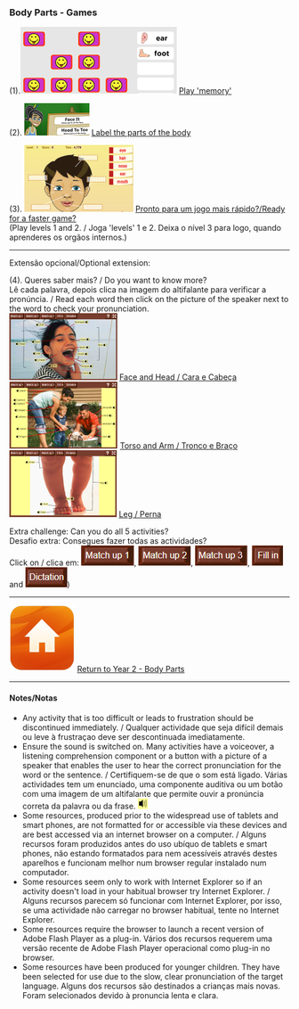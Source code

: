 <head>
<!-- Global site tag (gtag.js) - Google Analytics -->
<script async src="https://www.googletagmanager.com/gtag/js?id=UA-110947112-3"></script>
<script>
  window.dataLayer = window.dataLayer || [];
  function gtag(){dataLayer.push(arguments);}
  gtag('js', new Date());

  gtag('config', 'UA-110947112-3');
</script>
</head>

### Body Parts - Games

(1).[![bpme2](/images/bpme2.PNG)](https://www.eslgamesplus.com/body-parts-esl-vocabulary-memory-game/) [Play 'memory'](https://www.eslgamesplus.com/body-parts-esl-vocabulary-memory-game/)

(2). [![bbod](/images/bbod.PNG)](http://www.getinthezone.org.uk/schools/ages-4-11/ages-4-5/game-brilliant-bodies/) [Label the parts of the body](http://www.getinthezone.org.uk/schools/ages-4-11/ages-4-5/game-brilliant-bodies/) 

(3). [![lgbp](/images/lgbp.PNG)](https://www.learninggamesforkids.com/health_games/body_parts/labeling.html) [Pronto para um jogo mais rápido?/Ready for a faster game?](https://www.learninggamesforkids.com/health_games/body_parts/labeling.html)   
(Play levels 1 and 2. / Joga 'levels' 1 e 2. Deixa o nível 3 para logo, quando aprenderes os orgãos internos.)

***

Extensão opcional/Optional extension:  

(4). Queres saber mais? / Do you want to know more?  
Lê cada palavra, depois clica na imagem do altifalante para verificar a pronúncia. / Read each word then click on the picture of the speaker next to the word to check your pronunciation.     
[![lcbp](/images/lcbp.PNG)](http://www.learningchocolate.com/content/body-parts-1-head-and-face) [Face and Head / Cara e Cabeça](http://www.learningchocolate.com/content/body-parts-1-head-and-face)  
[![lcbp2](/images/lcbp2.PNG)](http://www.learningchocolate.com/content/body-parts-2-mid-section-and-arms) [Torso and Arm / Tronco e Braço](http://www.learningchocolate.com/content/body-parts-2-mid-section-and-arms)  
[![lcbp3](/images/lcbp3.PNG)](http://www.learningchocolate.com/content/body-parts-3-leg) [Leg / Perna](http://www.learningchocolate.com/content/body-parts-3-leg)  

Extra challenge: Can you do all 5 activities?  
Desafio extra: Consegues fazer todas as actividades?  
Click on / clica em: ![lcmu1](/images/lcmu1.PNG), ![lcmu2](/images/lcmu2.PNG), ![lcmu3](/images/lcmu3.PNG), ![lcfi](/images/lcfi.PNG) and ![lcdi](/images/lcdi.PNG))

***
[![home](/images/home.PNG)](https://tangerina-pt.github.io/English/Body_Parts_B) [Return to Year 2 - Body Parts](https://tangerina-pt.github.io/English/Body_Parts_B)

***

#### Notes/Notas
* Any activity that is too difficult or leads to frustration should be discontinued immediately. / Qualquer actividade que seja difícil demais ou leve à frustraçao deve ser descontinuada imediatamente.
* Ensure the sound is switched on. Many activities have a voiceover, a listening comprehension component or a button with a picture of a speaker that enables the user to hear the correct pronunciation for the word or the sentence. / Certifiquem-se de que o som está ligado. Várias actividades tem um enunciado, uma componente auditiva ou um botão com uma imagem de um altifalante que permite ouvir a pronúncia correta da palavra ou da frase. ![spkr2](/images/spkr2.PNG)
* Some resources, produced prior to the widespread use of tablets and smart phones, are not formatted for or accessible via these devices and are best accessed via an internet browser on a computer. / Alguns recursos foram produzidos antes do uso ubíquo de tablets e smart phones, não estando formatados para nem acessíveis através destes aparelhos e funcionam melhor num browser regular instalado num computador.
* Some resources seem only to work with Internet Explorer so if an activity doesn't load in your habitual browser try Internet Explorer. / Alguns recursos parecem só funcionar com Internet Explorer, por isso, se uma actividade não carregar no browser habitual, tente no Internet Explorer.
* Some resources require the browser to launch a recent version of Adobe Flash Player as a plug-in. Vários dos recursos requerem uma versão recente de Adobe Flash Player operacional como plug-in no browser.
* Some resources have been produced for younger children. They have been selected for use due to the slow, clear pronunciation of the target language. Alguns dos recursos são destinados a crianças mais novas. Foram selecionados devido à pronuncia lenta e clara.
